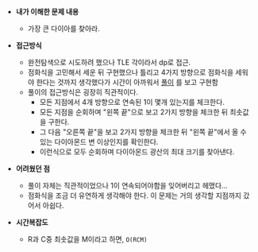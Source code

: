 * **내가 이해한 문제 내용**
  * 가장 큰 다이아를 찾아라.

* **접근방식**
  * 완전탐색으로 시도하려 했으나 TLE 각이라서 dp로 접근.
  * 점화식을 고민해서 세운 뒤 구현했으나 틀리고 4가지 방향으로 점화식을 세워야 한다는 것까지 생각했다가 시간이 아까워서 [풀이](https://blog.encrypted.gg/267) 를 보고 구현함
  * 풀이의 접근방식은 굉장히 직관적이다.
    * 모든 지점에서 4개 방향으로 연속된 1이 몇개 있는지를 체크한다.
    * 모든 지점을 순회하며 "왼쪽 끝"으로 보고 2가지 방향을 체크한 뒤 최솟값을 구한다.
    * 그 다음 "오른쪽 끝"을 보고 2가지 방향을 체크한 뒤 "왼쪽 끝"에서 올 수 있는 다이아몬드 변 이상인지를 확인한다.
    * 이런식으로 모두 순회하며 다이아몬드 광산의 최대 크기를 찾아낸다.
  
* **어려웠던 점**
  * 풀이 자체는 직관적이었으나 1이 연속되어야함을 잊어버리고 헤맸다...
  * 점화식을 조금 더 유연하게 생각해야 한다. 이 문제는 거의 생각할 지점까지 갔어서 아쉽다.

* **시간복잡도**
  * R과 C중 최솟값을 M이라고 하면, `O(RCM)`
